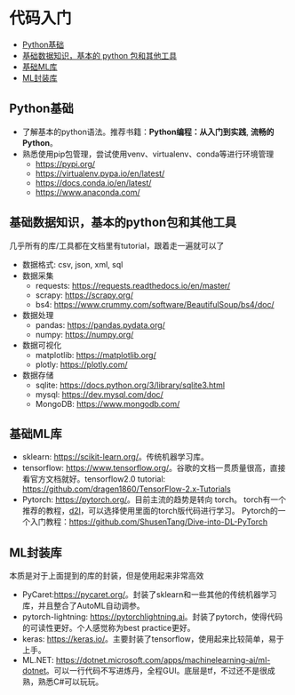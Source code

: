 # 代码入门

  * [Python基础](#python基础)
  * [基础数据知识，基本的 python 包和其他工具](#基础数据知识基本的python包和其他工具)
  * [基础ML库](#基础ml库)
  * [ML封装库](#ml封装库)

## Python基础

-   了解基本的python语法。推荐书籍：**Python编程：从入门到实践**,
    **流畅的Python**。
-   熟悉使用pip包管理，尝试使用venv、virtualenv、conda等进行环境管理
    - <https://pypi.org/>
    - <https://virtualenv.pypa.io/en/latest/>
    - <https://docs.conda.io/en/latest/> 
    - <https://www.anaconda.com/> 

## 基础数据知识，基本的python包和其他工具

几乎所有的库/工具都在文档里有tutorial，跟着走一遍就可以了

-   数据格式: csv, json, xml, sql
-   数据采集
    - requests: <https://requests.readthedocs.io/en/master/> 
    - scrapy: <https://scrapy.org/> 
    - bs4: <https://www.crummy.com/software/BeautifulSoup/bs4/doc/>
-   数据处理 
    - pandas: <https://pandas.pydata.org/> 
    - numpy: <https://numpy.org/>
-   数据可视化 
    - matplotlib: <https://matplotlib.org/> 
    - plotly: <https://plotly.com/>
-   数据存储 
    - sqlite: <https://docs.python.org/3/library/sqlite3.html> 
    - mysql: <https://dev.mysql.com/doc/> 
    - MongoDB: <https://www.mongodb.com/>

## 基础ML库

-   sklearn: <https://scikit-learn.org/>。传统机器学习库。
-   tensorflow:
    <https://www.tensorflow.org/>。谷歌的文档一贯质量很高，直接看官方文档就好。tensorflow2.0
    tutorial: <https://github.com/dragen1860/TensorFlow-2.x-Tutorials>
-   Pytorch: <https://pytorch.org/>。目前主流的趋势是转向 torch。
    torch有一个推荐的教程，[d2l](https://d2l.ai/)，可以选择使用里面的torch版代码进行学习。 
    Pytorch的一个入门教程：<https://github.com/ShusenTang/Dive-into-DL-PyTorch>

## ML封装库

本质是对于上面提到的库的封装，但是使用起来非常高效

-   PyCaret:<https://pycaret.org/>。封装了sklearn和一些其他的传统机器学习库，并且整合了AutoML自动调参。
-   pytorch-lightning:
    <https://pytorchlightning.ai>。封装了pytorch，使得代码的可读性更好。个人感觉称为best
    practice更好。
-   keras:
    <https://keras.io/>。主要封装了tensorflow，使用起来比较简单，易于上手。
-   ML.NET:
    <https://dotnet.microsoft.com/apps/machinelearning-ai/ml-dotnet>。可以一行代码不写进炼丹，全程GUI。底层是tf，不过还不是很成熟，熟悉C#可以玩玩。